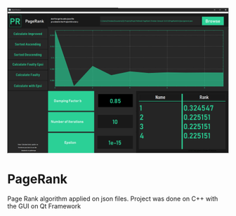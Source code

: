 ![alt text](https://github.com/ChrisGemayel/PageRank/blob/master/PageRankGUIpic.PNG)



# PageRank
Page Rank algorithm applied on json files. Project was done on C++ with the GUI on Qt Framework
